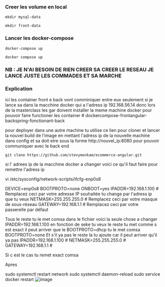 
### Creer les volume en local


```
mkdir mysql-data
```

```
mkdir front-data
```


### Lancer les docker-compose


```
docker-compose up
```

```
docker compose up
```

### NB : JE N'AI BESOIN DE RIEN CREER SA CREER LE RESEAU JE LANCE JUSTE LES COMMADES ET SA MARCHE

### Explication


ici les container front e back vont comminiquer entre eux seulement si je lance sa dans la macchine docker qui a l'adress ip 192.168.56.14
donc lors de la masterclass les gar doivent installer la meme machine docker pour pouvoir faire functioner les container  # dockercompose-frontangular-backspring-fonctionant-back

pour deployer dans une autre machine tu utilise ce lien pour cloner et lancer la nouvel build de l'image en mettant l'adress ip de la nouvelle machine dans config et sa doit etre sous la 
forme http://nouvel_ip:8080 pour pouvoir communiquer avec le back end 
```
git clone https://github.com/stevymonkam/ecommerce-angular.git
```

si l' adrees ip de la macchine docker a changer voici ce qu'il faut faire pour remettre l'adress ip

vi /etc/sysconfig/network-scripts/ifcfg-enp0s8


DEVICE=enp0s8
BOOTPROTO=none
ONBOOT=yes
IPADDR=192.168.1.100  # Remplacez ceci par votre adresse IP souhaitée tu change par l'adress ip que tu veux
NETMASK=255.255.255.0  # Remplacez ceci par votre masque de sous-réseau
GATEWAY=192.168.1.1    # Remplacez ceci par votre passerelle par défaut


Tous le reste tu le met comsa dans le fichier voici la seule chose a changer IPADDR=192.168.1.100 en fonction de seke tu veux le reste tu met comme s est exact il peut arriver que le BOOTPROTO=dhcp tu le met comsa BOOTPROTO=none
Et s'il ya pas le reste la tu ajoute car il peut arriver qu'il ya pas 
IPADDR=192.168.1.100  #
NETMASK=255.255.255.0  # 
GATEWAY=192.168.1.1    # 

Si c est le cas tu remet exact comsa

Apres 

sudo systemctl restart network
sudo systemctl daemon-reload
sudo service docker restart
![image](https://github.com/stevymonkam/dockercompose-frontangular-backspring-fonctionant-back/assets/65792571/7b61dd91-7065-4291-847b-6ddab2114d6a)


